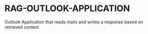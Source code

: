 # RAG-OUTLOOK-APPLICATION

Outlook Application that reads mails and writes a response based on retrieved context

